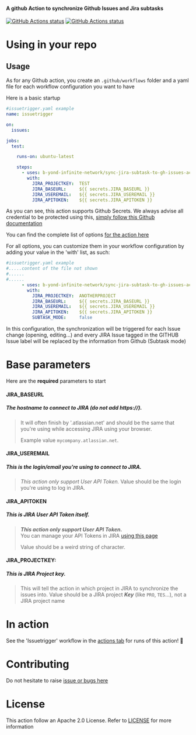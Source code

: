 #### A github Action to synchronize Github Issues and Jira subtasks


<p align="left">
  <a href="https://github.com/actions/javascript-action/workflows/test-local"><img alt="GitHub Actions status" src="https://github.com/b-yond-infinite-network/sync-jira-subtask-to-gh-issues-action/workflows/test-local/badge.svg"></a>
  <a href="https://github.com/actions/javascript-action/workflows/test-issuetrigger"><img alt="GitHub Actions status" src="https://github.com/b-yond-infinite-network/sync-jira-subtask-to-gh-issues-action/workflows/test-issuetrigger/badge.svg"></a>
</p>

# Using in your repo
## Usage
As for any Github action, you create an `.github/workflows` folder and a yaml file for each workflow configuration you want to have

Here is a basic startup
```yaml
#issuetrigger.yaml example
name: issuetrigger

on:
  issues:

jobs:
  test:

    runs-on: ubuntu-latest

    steps:
      - uses: b-yond-infinite-network/sync-jira-subtask-to-gh-issues-action@master
        with:
          JIRA_PROJECTKEY:  TEST
          JIRA_BASEURL:     ${{ secrets.JIRA_BASEURL }}
          JIRA_USEREMAIL:   ${{ secrets.JIRA_USEREMAIL }}
          JIRA_APITOKEN:    ${{ secrets.JIRA_APITOKEN }}
```
As you can see, this action supports Github Secrets.
We always advise all credential to be protected using this, [simply follow this Github documentation](https://help.github.com/en/actions/automating-your-workflow-with-github-actions/creating-and-using-encrypted-secrets)

You can find the complete list of options [for the action here](action.yml)

For all options, you can customize them in your workflow configuration by adding your value in the 'with' list, as such:
```yaml
#issuetrigger.yaml example
#.....content of the file not shown
#......
#......
      - uses: b-yond-infinite-network/sync-jira-subtask-to-gh-issues-action@master
        with:
          JIRA_PROJECTKEY:  ANOTHERPROJECT
          JIRA_BASEURL:     ${{ secrets.JIRA_BASEURL }}
          JIRA_USEREMAIL:   ${{ secrets.JIRA_USEREMAIL }}
          JIRA_APITOKEN:    ${{ secrets.JIRA_APITOKEN }}
          SUBTASK_MODE:     false
```
In this configuration, the synchronization will be triggered for each Issue change (opening, editing...) and every JIRA 
Issue tagged in the GITHUB Issue label will be replaced by the information from Github (Subtask mode)

# Base parameters 
Here are the **required** parameters to start


#### **JIRA_BASEURL**
##### The hostname to connect to JIRA (do not add https://). 
> It will often finish by '.atlassian.net' and should be the same that you're using while accessing JIRA using your browser.
> 
> Example value `mycompany.atlassian.net`.


#### **JIRA_USEREMAIL**
##### This is the login/email you're using to connect to JIRA. 
> _This action only support User API Token._ 
> Value should be the login you're using to log in JIRA.


#### **JIRA_APITOKEN**
##### This is JIRA User API Token itself. 
> **_This action only support User API Token._**  
> You can manage your API Tokens in JIRA [using this page](https://id.atlassian.com/manage/api-tokens)
> 
> Value should be a weird string of character.


#### **JIRA_PROJECTKEY**:
##### This is JIRA Project key. 
> This will tell the action in which project in JIRA to synchronize the issues into. 
> Value should be a JIRA project _**Key**_ (like `PRO`, `TES`...), not a JIRA project name


# In action
See the 'Issuetrigger' workflow in the [actions tab](https://github.com/b-yond-infinite-network/ga-sync-issues-to-jira/actions) for runs of this action! :rocket:

# Contributing
Do not hesitate to raise [issue or bugs here](https://github.com/b-yond-infinite-network/ga-sync-issues-to-jira/issues)

# License
This action follow an Apache 2.0 License.
Refer to [LICENSE](LICENSE) for more information
